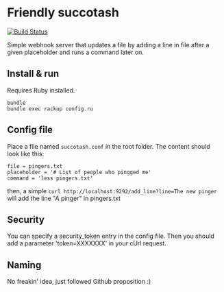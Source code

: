 Friendly succotash
==================

[![Build Status](https://travis-ci.org/hiptest/friendly-succotash.svg?branch=master)](https://travis-ci.org/hiptest/friendly-succotash)

Simple webhook server that updates a file by adding a line in file after a given placeholder and runs a command later on.

Install & run
-------------

Requires Ruby installed.

```shell
bundle
bundle exec rackup config.ru
```

Config file
-----------

Place a file named ``succotash.conf`` in the root folder. The content should look like this:

    file = pingers.txt
    placeholder = '# List of people who pingged me'
    command = 'less pingers.txt'

then, a simple ``curl http://localhost:9292/add_line?line=The new pinger`` will add the line "A pinger" in pingers.txt

Security
--------

You can specify a security_token entry in the config file. Then you should add a parameter 'token=XXXXXXX' in your cUrl request.

Naming
------

No freakin' idea, just followed Github proposition :)
